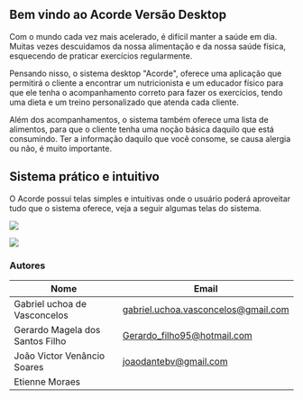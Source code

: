 ## Bem vindo ao Acorde Versão Desktop

Com o mundo cada vez mais acelerado, é difícil manter a saúde em dia. Muitas vezes descuidamos da nossa alimentação e da nossa saúde física, esquecendo de praticar exercícios regularmente.

Pensando nisso, o sistema desktop "Acorde", oferece uma aplicação que permitirá o cliente a encontrar um nutricionista e um educador físico para que ele tenha o acompanhamento correto para fazer os exercícios, tendo uma dieta e um treino personalizado que atenda cada cliente.

Além dos acompanhamentos, o sistema também oferece uma lista de alimentos, para que o cliente tenha uma noção básica daquilo que está consumindo. Ter a informação daquilo que você consome, se causa alergia ou não, é muito importante. 

## Sistema prático e intuitivo

O Acorde possui telas simples e intuitivas onde o usuário poderá aproveitar tudo que o sistema oferece, veja a seguir algumas telas do sistema. 

![](https://i.imgur.com/hhQkSei)

![](https://i.imgur.com/qe9zU27)



### Autores

Nome | Email
--- | --- 
Gabriel uchoa de Vasconcelos | [gabriel.uchoa.vasconcelos@gmail.com](gabriel.uchoa.vasconcelos@gmail.com)
Gerardo Magela dos Santos Filho | [Gerardo_filho95@hotmail.com](Gerardo_filho95@hotmail.com)
João Victor Venâncio Soares | [joaodantebv@gmail.com](joaodantebv@gmail.com)
Etienne Moraes | []()
